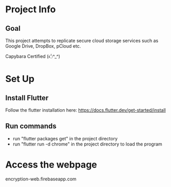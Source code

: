 # Project Info

## Goal
This project attempts to replicate secure cloud storage services such as Google Drive, DropBox, pCloud etc.

Capybara Certified
(🖒^_^)


# Set Up

## Install Flutter
Follow the flutter installation here: https://docs.flutter.dev/get-started/install

## Run commands
- run "flutter packages get" in the project directory
- run "flutter run -d chrome" in the project directory to load the program

# Access the webpage
encryption-web.firebaseapp.com
